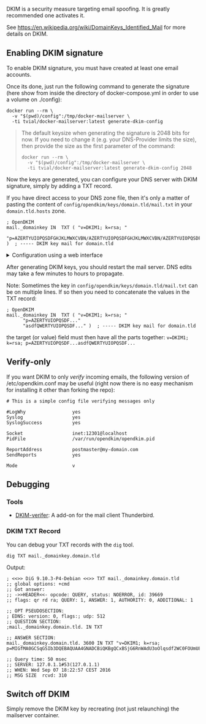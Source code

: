DKIM is a security measure targeting email spoofing. It is greatly recommended one activates it.

See https://en.wikipedia.org/wiki/DomainKeys_Identified_Mail for more details on DKIM.

## Enabling DKIM signature

To enable DKIM signature, you must have created at least one email accounts.

Once its done, just run the following command to generate the signature (here show from inside the directory of docker-compose.yml in order to use a volume on ./config):

    docker run --rm \
      -v "$(pwd)/config":/tmp/docker-mailserver \
      -ti tvial/docker-mailserver:latest generate-dkim-config

> The default keysize when generating the signature is 2048 bits for now. If you need to change it (e.g. your DNS-Provider limits the size), then provide the size as the first parameter of the command:
>
>     docker run --rm \
>       -v "$(pwd)/config":/tmp/docker-mailserver \
>       -ti tvial/docker-mailserver:latest generate-dkim-config 2048

Now the keys are generated, you can configure your DNS server with DKIM signature, simply by adding a TXT record.

If you have direct access to your DNS zone file, then it's only a matter of pasting the content of `config/opendkim/keys/domain.tld/mail.txt` in your `domain.tld.hosts` zone.

```
; OpenDKIM
mail._domainkey	IN	TXT	( "v=DKIM1; k=rsa; "
	  "p=AZERTYUIOPQSDFGHJKLMWXCVBN/AZERTYUIOPQSDFGHJKLMWXCVBN/AZERTYUIOPQSDFGHJKLMWXCVBN/AZERTYUIOPQSDFGHJKLMWXCVBN/AZERTYUIOPQSDFGHJKLMWXCVBN/AZERTYUIOPQSDFGHJKLMWXCVBN/AZERTYUIOPQSDFGHJKLMWXCVBN/AZERTYUIOPQSDFGHJKLMWXCVBN" )  ; ----- DKIM key mail for domain.tld

```

<details>
<summary>Configuration using a web interface</summary>

1. Generate a new record of the type `TXT`.
2. Paste `mail._domainkey` the `Name` txt field.
3. In the `Target` or `Value` field fill in `v=DKIM1; k=rsa; p=AZERTYUGHJKLMWX...`.
4. In `TTL` (time to live): Time span in seconds. How long the DNS server should cache the `TXT` record.
5. Save.

</details>

After generating DKIM keys, you should restart the mail server. DNS edits may take a few minutes to hours to propagate.

Note: Sometimes the key in `config/opendkim/keys/domain.tld/mail.txt` can be on multiple lines. If so then you need to concatenate the values in the TXT record:

```
; OpenDKIM
mail._domainkey	IN	TXT	( "v=DKIM1; k=rsa; "
	  "p=AZERTYUIOPQSDF..."
	  "asdfQWERTYUIOPQSDF..." )  ; ----- DKIM key mail for domain.tld
```

the target (or value) field must then have all the parts together: `v=DKIM1; k=rsa; p=AZERTYUIOPQSDF...asdfQWERTYUIOPQSDF...`

## Verify-only

If you want DKIM to only _verify_ incoming emails, the following version of /etc/opendkim.conf may be useful (right now there is no easy mechanism for installing it other than forking the repo):
```
# This is a simple config file verifying messages only

#LogWhy                 yes
Syslog                  yes
SyslogSuccess           yes

Socket                  inet:12301@localhost
PidFile                 /var/run/opendkim/opendkim.pid

ReportAddress           postmaster@my-domain.com
SendReports             yes

Mode                    v
```

## Debugging

### Tools

* [DKIM-verifer](https://addons.mozilla.org/en-US/thunderbird/addon/dkim-verifier): A add-on for the mail client Thunderbird.

### DKIM TXT Record

You can debug your TXT records with the `dig` tool.

```
dig TXT mail._domainkey.domain.tld
```

Output:

```
; <<>> DiG 9.10.3-P4-Debian <<>> TXT mail._domainkey.domain.tld
;; global options: +cmd
;; Got answer:
;; ->>HEADER<<- opcode: QUERY, status: NOERROR, id: 39669
;; flags: qr rd ra; QUERY: 1, ANSWER: 1, AUTHORITY: 0, ADDITIONAL: 1

;; OPT PSEUDOSECTION:
; EDNS: version: 0, flags:; udp: 512
;; QUESTION SECTION:
;mail._domainkey.domain.tld. IN	TXT

;; ANSWER SECTION:
mail._domainkey.domain.tld. 3600 IN TXT	"v=DKIM1; k=rsa; p=MIGfMA0GCSqGSIb3DQEBAQUAA4GNADCBiQKBgQCxBSjG6RnWAdU3oOlqsdf2WC0FOUmU8uHVrzxPLW2R3yRBPGLrGO1++yy3tv6kMieWZwEBHVOdefM6uQOQsZ4brahu9lhG8sFLPX4MaKYN/NR6RK4gdjrZu+MYSdfk3THgSbNwIDAQAB"

;; Query time: 50 msec
;; SERVER: 127.0.1.1#53(127.0.1.1)
;; WHEN: Wed Sep 07 18:22:57 CEST 2016
;; MSG SIZE  rcvd: 310
```

## Switch off DKIM

Simply remove the DKIM key by recreating (not just relaunching) the mailserver container.